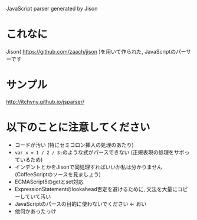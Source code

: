 JavaScript parser generated by Jison

# これなに
Jison( https://github.com/zaach/jison )を用いて作られた, JavaScriptのパーサーです

# サンプル
http://itchyny.github.io/jsparser/

# 以下のことに注意してください
- コードが汚い (特にセミコロン挿入の処理のあたり)
- `var x = 1 / 2 / 3;`のような式がパースできない (正規表現の処理をサボっているため)
- インデントとかをJisonで同処理すればいいか私は分かりません (CoffeeScriptのソースを見ましょう)
- ECMAScript5のgetとset対応
- ExpressionStatementのlookahead否定を避けるために, 文法を大量にコピーしていて汚い
- JavaScriptのパースの目的に使わないでください ← おい
- 他何かあったっけ

